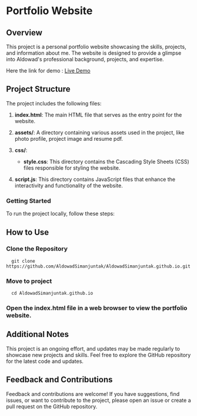 # Portfolio Website

## Overview

This project is a personal portfolio website showcasing the skills, projects, and information about me. The website is designed to provide a glimpse into Aldowad's professional background, projects, and expertise.

Here the link for demo : [Live Demo](https://aldowadsimanjuntak.github.io/)
## Project Structure

The project includes the following files:

1. **index.html**: The main HTML file that serves as the entry point for the website.

2. **assets/**: A directory containing various assets used in the project, like photo profile, project image and resume pdf.

3. **css/**: 

   - **style.css**: This directory contains the Cascading Style Sheets (CSS) files responsible for styling the website.

3. **script.js**: This directory contains JavaScript files that enhance the interactivity and functionality of the website.

### Getting Started

To run the project locally, follow these steps:

## How to Use

### Clone the Repository
      git clone https://github.com/AldowadSimanjuntak/AldowadSimanjuntak.github.io.git
### Move to project
      cd AldowadSimanjuntak.github.io
### Open the index.html file in a web browser to view the portfolio website.
## Additional Notes
This project is an ongoing effort, and updates may be made regularly to showcase new projects and skills.
Feel free to explore the GitHub repository for the latest code and updates.
## Feedback and Contributions
Feedback and contributions are welcome! If you have suggestions, find issues, or want to contribute to the project, please open an issue or create a pull request on the GitHub repository.
